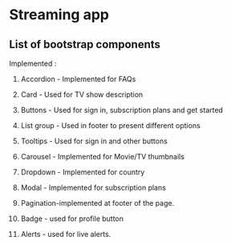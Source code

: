 # Streaming app

## List of bootstrap components ##

Implemented :

1. Accordion - Implemented for FAQs
2. Card - Used for TV show description
3. Buttons - Used for sign in, subscription plans and get started
4. List group - Used in footer to present different options
5. Tooltips - Used for sign in and other buttons
6. Carousel - Implemented for Movie/TV thumbnails
7. Dropdown  - Implemented for country 
8. Modal - Implemented for subscription plans

10. Pagination-implemented at footer of the page.



11. Badge - used for profile button
12. Alerts - used for live alerts.
